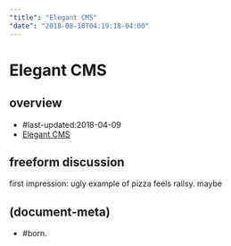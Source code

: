 ```yaml
---
"title": "Elegant CMS"
"date": "2018-08-10T04:19:18-04:00"
---
```

# Elegant CMS

## overview

  - #last-updated:2018-04-09
  - [Elegant CMS](https://devcenter.heroku.com/articles/elegant-cms)




## freeform discussion

first impression: ugly example of pizza
feels railsy. maybe




## (document-meta)
  - #born.
